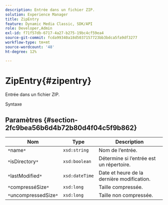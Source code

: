 ```yaml
---
description: Entrée dans un fichier ZIP.
solution: Experience Manager
title: ZipEntry
feature: Dynamic Media Classic, SDK/API
role: Developer,Admin
exl-id: f71f57db-6717-4a27-b275-19bc4cf59ea4
source-git-commit: fcda99340a18d5037157723bb3bdca5fa9df3277
workflow-type: tm+mt
source-wordcount: '48'
ht-degree: 12%

---
```


# ZipEntry{#zipentry}

Entrée dans un fichier ZIP.

Syntaxe

## Paramètres {#section-2fc9bea56b6d4b72b80d4f04c5f9b862}

| Nom | Type | Description |
|---|---|---|
| `*`name`*` | `xsd:string` | Nom de l’entrée. |
| `*`isDirectory`*` | `xsd:boolean` | Détermine si l’entrée est un répertoire. |
| `*`lastModified`*` | `xsd:dateTime` | Date et heure de la dernière modification. |
| `*`compresséSize`*` | `xsd:long` | Taille compressée. |
| `*`uncompressedSize`*` | `xsd:long` | Taille non compressée. |
